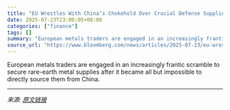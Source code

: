 ```yaml
---
title: "EU Wrestles With China’s Chokehold Over Crucial Defense Supplies"
date: 2025-07-23T23:00:05+08:00
categories: ["finance"]
tags: []
summary: "European metals traders are engaged in an increasingly frantic scramble to secure rare-earth metal supplies after it became all but impossible to directly source them from China."
source_url: "https://www.bloomberg.com/news/articles/2025-07-23/eu-wrestles-with-china-s-chokehold-over-crucial-defense-supplies"
---
```


European metals traders are engaged in an increasingly frantic scramble to secure rare-earth metal supplies after it became all but impossible to directly source them from China.

---

*来源: [原文链接](https://www.bloomberg.com/news/articles/2025-07-23/eu-wrestles-with-china-s-chokehold-over-crucial-defense-supplies)*
